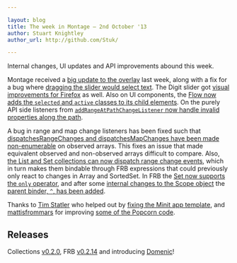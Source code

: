 ```yaml
---

layout: blog
title: The week in Montage – 2nd October '13
author: Stuart Knightley
author_url: http://github.com/Stuk/

---
```


Internal changes, UI updates and API improvements abound this week.

Montage received a [big update to the overlay](https://github.com/montagejs/montage/pull/1299) last week, along with a fix for a bug where [dragging the slider would select text](https://github.com/montagejs/montage/pull/1304). The Digit slider got [visual improvements for Firefox](https://github.com/montagejs/digit/pull/38) as well. Also on UI components, the [Flow now adds the `selected` and `active` classes to its child elements](https://github.com/montagejs/montage/pull/1231). On the purely API side listeners from [`addRangeAtPathChangeListener` now handle invalid properties along the path](https://github.com/montagejs/montage/pull/1301).

A bug in range and map change listeners has been fixed such that [dispatchesRangeChanges and dispatchesMapChanges have been made non-enumerable](https://github.com/montagejs/collections/pull/34) on observed arrays. This fixes an issue that made equivalent observed and non-observed arrays difficult to compare. Also, [the List and Set collections can now dispatch range change events](https://github.com/montagejs/collections/pull/33), which in turn makes them bindable through FRB expressions that could previously only react to changes in Array and SortedSet. In FRB the [Set now supports the `only` operator](https://github.com/montagejs/frb/pull/16), and after some [internal changes to the Scope object](https://github.com/montagejs/frb/pull/15) the [parent binder, `^`, has been added](https://github.com/montagejs/frb/pull/18).

Thanks to [Tim Statler](https://github.com/tstatler) who helped out by [fixing the Minit app template](https://github.com/montagejs/minit/pull/54), and [mattisfrommars](https://github.com/mattisfrommars) for improving [some of the Popcorn code](https://github.com/montagejs/popcorn/pull/13).

## Releases

Collections [v0.2.0](https://github.com/montagejs/collections/blob/master/CHANGES.md#v020), FRB [v0.2.14](https://github.com/montagejs/frb/blob/master/CHANGES.md#v0214) and introducing [Domenic](https://npmjs.org/package/domenic)!

